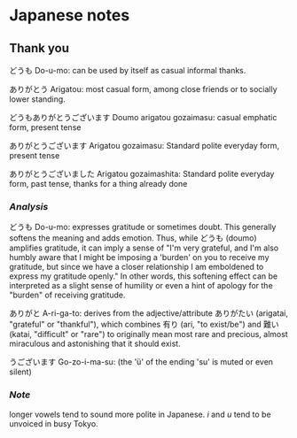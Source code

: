 # Japanese notes

## Thank you

どうも
Do-u-mo: can be used by itself as casual informal thanks.

ありがとう
Arigatou: most casual form, among close friends or to socially lower standing.

どうもありがとうございます
Doumo arigatou gozaimasu: casual emphatic form, present tense

ありがとうございます
Arigatou gozaimasu: Standard polite everyday form, present tense

ありがとうございました
Arigatou gozaimashita: Standard polite everyday form, past tense, thanks for a thing already done

### *Analysis*

どうも
Do-u-mo: expresses gratitude or sometimes doubt. This generally softens the meaning and adds emotion. Thus, while どうも (doumo) amplifies gratitude, it can imply a sense of "I'm very grateful, and I'm also humbly aware that I might be imposing a 'burden' on you to receive my gratitude, but since we have a closer relationship I am emboldened to express my gratitude openly."
In other words, this softening effect can be interpreted as a slight sense of humility or even a hint of apology for the "burden" of receiving gratitude.

ありがと
A-ri-ga-to: derives from the adjective/attribute ありがたい (arigatai, "grateful" or "thankful"), which combines 有り (ari, "to exist/be") and 難い (katai, "difficult" or "rare") to originally mean most rare and precious, almost miraculous and astonishing that it should exist.

うございます
Go-zo-i-ma-su: (the 'ü' of the ending 'su' is muted or even silent)

### *Note*

longer vowels tend to sound more polite in Japanese. *i* and *u* tend to be unvoiced in busy Tokyo.